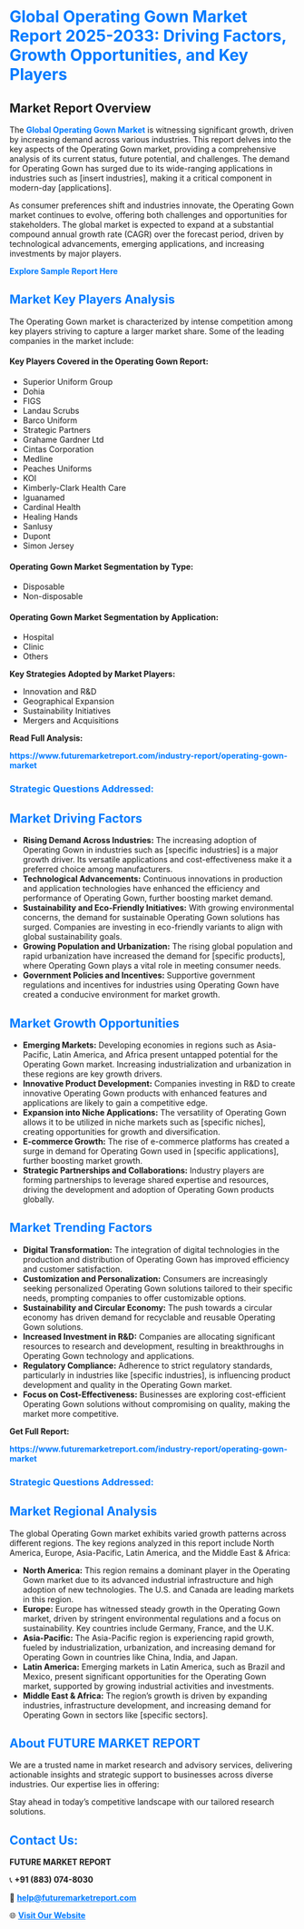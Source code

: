 <h1 style="color: #007BFF;">Global Operating Gown Market Report 2025-2033: Driving Factors, Growth Opportunities, and Key Players</h1>

<section id="overview">
<h2>Market Report Overview</h2>
<p>The <a href="https://www.futuremarketreport.com/industry-report/operating-gown-market" style="color: #007BFF; text-decoration: none;"><strong>Global Operating Gown Market</strong></a> is witnessing significant growth, driven by increasing demand across various industries. This report delves into the key aspects of the Operating Gown market, providing a comprehensive analysis of its current status, future potential, and challenges. The demand for Operating Gown has surged due to its wide-ranging applications in industries such as [insert industries], making it a critical component in modern-day [applications].</p>
<p>As consumer preferences shift and industries innovate, the Operating Gown market continues to evolve, offering both challenges and opportunities for stakeholders. The global market is expected to expand at a substantial compound annual growth rate (CAGR) over the forecast period, driven by technological advancements, emerging applications, and increasing investments by major players.</p>
</section>

<section id="overview">
<p><a href="https://www.futuremarketreport.com/request-sample/reportId=78302" style="color: #007BFF; text-decoration: none;"><strong>Explore Sample Report Here</strong></a></p>
</section>

<section id="key-players">
<h2 style="color: #007BFF;">Market Key Players Analysis</h2>
<p>The Operating Gown market is characterized by intense competition among key players striving to capture a larger market share. Some of the leading companies in the market include:</p>
<h4>Key Players Covered in the Operating Gown Report:</h4>
<ul><li>Superior Uniform Group</li><li>Dohia</li><li>FIGS</li><li>Landau Scrubs</li><li>Barco Uniform</li><li>Strategic Partners</li><li>Grahame Gardner Ltd</li><li>Cintas Corporation</li><li>Medline</li><li>Peaches Uniforms</li><li>KOI</li><li>Kimberly-Clark Health Care</li><li>Iguanamed</li><li>Cardinal Health</li><li>Healing Hands</li><li>Sanlusy</li><li>Dupont</li><li>Simon Jersey</li></ul>
<h4>Operating Gown Market Segmentation by Type:</h4>
<ul><li>Disposable</li><li>Non-disposable</li></ul>

<h4>Operating Gown Market Segmentation by Application:</h4>
<ul><li>Hospital</li><li>Clinic</li><li>Others</li></ul>
<p><strong>Key Strategies Adopted by Market Players:</strong></p>
<ul>
<li>Innovation and R&D</li>
<li>Geographical Expansion</li>
<li>Sustainability Initiatives</li>
<li>Mergers and Acquisitions</li>
</ul>
</section>

<section>
<p><strong>Read Full Analysis: </strong></p><a href="https://www.futuremarketreport.com/industry-report/operating-gown-market" style="color: #007BFF; text-decoration: none;"><strong>https://www.futuremarketreport.com/industry-report/operating-gown-market</strong></a>
<h3 style="color: #007BFF;">Strategic Questions Addressed:</h3>
</section>

<section id="driving-factors">
<h2 style="color: #007BFF;">Market Driving Factors</h2>
<ul>
<li><strong>Rising Demand Across Industries:</strong> The increasing adoption of Operating Gown in industries such as [specific industries] is a major growth driver. Its versatile applications and cost-effectiveness make it a preferred choice among manufacturers.</li>
<li><strong>Technological Advancements:</strong> Continuous innovations in production and application technologies have enhanced the efficiency and performance of Operating Gown, further boosting market demand.</li>
<li><strong>Sustainability and Eco-Friendly Initiatives:</strong> With growing environmental concerns, the demand for sustainable Operating Gown solutions has surged. Companies are investing in eco-friendly variants to align with global sustainability goals.</li>
<li><strong>Growing Population and Urbanization:</strong> The rising global population and rapid urbanization have increased the demand for [specific products], where Operating Gown plays a vital role in meeting consumer needs.</li>
<li><strong>Government Policies and Incentives:</strong> Supportive government regulations and incentives for industries using Operating Gown have created a conducive environment for market growth.</li>
</ul>
</section>

<section id="growth-opportunities">
<h2 style="color: #007BFF;">Market Growth Opportunities</h2>
<ul>
<li><strong>Emerging Markets:</strong> Developing economies in regions such as Asia-Pacific, Latin America, and Africa present untapped potential for the Operating Gown market. Increasing industrialization and urbanization in these regions are key growth drivers.</li>
<li><strong>Innovative Product Development:</strong> Companies investing in R&D to create innovative Operating Gown products with enhanced features and applications are likely to gain a competitive edge.</li>
<li><strong>Expansion into Niche Applications:</strong> The versatility of Operating Gown allows it to be utilized in niche markets such as [specific niches], creating opportunities for growth and diversification.</li>
<li><strong>E-commerce Growth:</strong> The rise of e-commerce platforms has created a surge in demand for Operating Gown used in [specific applications], further boosting market growth.</li>
<li><strong>Strategic Partnerships and Collaborations:</strong> Industry players are forming partnerships to leverage shared expertise and resources, driving the development and adoption of Operating Gown products globally.</li>
</ul>
</section>

<section id="trending-factors">
<h2 style="color: #007BFF;">Market Trending Factors</h2>
<ul>
<li><strong>Digital Transformation:</strong> The integration of digital technologies in the production and distribution of Operating Gown has improved efficiency and customer satisfaction.</li>
<li><strong>Customization and Personalization:</strong> Consumers are increasingly seeking personalized Operating Gown solutions tailored to their specific needs, prompting companies to offer customizable options.</li>
<li><strong>Sustainability and Circular Economy:</strong> The push towards a circular economy has driven demand for recyclable and reusable Operating Gown solutions.</li>
<li><strong>Increased Investment in R&D:</strong> Companies are allocating significant resources to research and development, resulting in breakthroughs in Operating Gown technology and applications.</li>
<li><strong>Regulatory Compliance:</strong> Adherence to strict regulatory standards, particularly in industries like [specific industries], is influencing product development and quality in the Operating Gown market.</li>
<li><strong>Focus on Cost-Effectiveness:</strong> Businesses are exploring cost-efficient Operating Gown solutions without compromising on quality, making the market more competitive.</li>
</ul>
</section>

<section>
<p><strong>Get Full Report: </strong></p><a href="https://www.futuremarketreport.com/industry-report/operating-gown-market" style="color: #007BFF; text-decoration: none;"><strong>https://www.futuremarketreport.com/industry-report/operating-gown-market</strong></a>
<h3 style="color: #007BFF;">Strategic Questions Addressed:</h3>
</section>


<section id="regional-analysis">
<h2 style="color: #007BFF;">Market Regional Analysis</h2>
<p>The global Operating Gown market exhibits varied growth patterns across different regions. The key regions analyzed in this report include North America, Europe, Asia-Pacific, Latin America, and the Middle East & Africa:</p>
<ul>
<li><strong>North America:</strong> This region remains a dominant player in the Operating Gown market due to its advanced industrial infrastructure and high adoption of new technologies. The U.S. and Canada are leading markets in this region.</li>
<li><strong>Europe:</strong> Europe has witnessed steady growth in the Operating Gown market, driven by stringent environmental regulations and a focus on sustainability. Key countries include Germany, France, and the U.K.</li>
<li><strong>Asia-Pacific:</strong> The Asia-Pacific region is experiencing rapid growth, fueled by industrialization, urbanization, and increasing demand for Operating Gown in countries like China, India, and Japan.</li>
<li><strong>Latin America:</strong> Emerging markets in Latin America, such as Brazil and Mexico, present significant opportunities for the Operating Gown market, supported by growing industrial activities and investments.</li>
<li><strong>Middle East & Africa:</strong> The region’s growth is driven by expanding industries, infrastructure development, and increasing demand for Operating Gown in sectors like [specific sectors].</li>
</ul>
</section>

<footer>
<h2 style="color: #007BFF;">About FUTURE MARKET REPORT</h2>
<p>We are a trusted name in market research and advisory services, delivering actionable insights and strategic support to businesses across diverse industries. Our expertise lies in offering:</p>

<p>Stay ahead in today’s competitive landscape with our tailored research solutions.</p>

<h2 style="color: #007BFF;">Contact Us:</h2>
<p><strong>FUTURE MARKET REPORT</strong></p>
<p>📞 <strong>+91 (883) 074-8030</strong></p>
<p>📧 <strong><a href="mailto:help@futuremarketreport.com" style="color: #007BFF;">help@futuremarketreport.com</a></strong></p>
<p>🌐 <strong><a href="https://www.futuremarketreport.com/" style="color: #007BFF;">Visit Our Website</a></strong></p>
</footer>